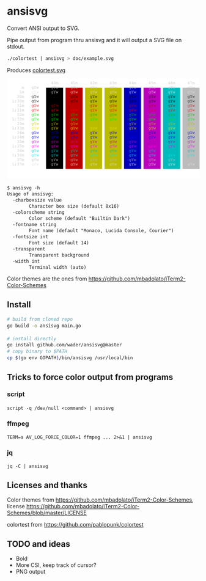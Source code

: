 # ansisvg

Convert ANSI output to SVG.

Pipe output from program thru ansisvg and it will output a SVG file on stdout.
```sh
./colortest | ansisvg > doc/example.svg
 ```
Produces [colortest.svg](doc/colortest.svg)

![doc/colortest.svg asdad](doc/colortest.svg)

```
$ ansisvg -h
Usage of ansisvg:
  -charboxsize value
    	Character box size (default 8x16)
  -colorscheme string
    	Color scheme (default "Builtin Dark")
  -fontname string
    	Font name (default "Monaco, Lucida Console, Courier")
  -fontsize int
    	Font size (default 14)
  -transparent
    	Transparent background
  -width int
    	Terminal width (auto)
```

Color themes are the ones from https://github.com/mbadolato/iTerm2-Color-Schemes

## Install

```sh
# build from cloned repo
go build -o ansisvg main.go

# install directly
go install github.com/wader/ansisvg@master
# copy binary to $PATH
cp $(go env GOPATH)/bin/ansisvg /usr/local/bin
```

## Tricks to force color output from programs

### script
`script -q /dev/null <command> | ansisvg`
### ffmpeg
`TERM=a AV_LOG_FORCE_COLOR=1 ffmpeg ... 2>&1 | ansisvg`
### jq
`jq -C | ansisvg`

## Licenses and thanks

Color themes from
https://github.com/mbadolato/iTerm2-Color-Schemes,
license https://github.com/mbadolato/iTerm2-Color-Schemes/blob/master/LICENSE

colortest from https://github.com/pablopunk/colortest

## TODO and ideas
- Bold
- More CSI, keep track of cursor?
- PNG output
